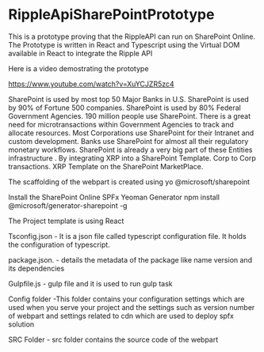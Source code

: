 # RippleApiSharePointPrototype

This is a prototype proving that the RippleAPI can run on SharePoint Online.
The Prototype is written in React and Typescript using the Virtual DOM available in React to integrate the Ripple API

Here is a video demostrating the prototype

https://www.youtube.com/watch?v=XuYCJZR5zc4

SharePoint is used by most top 50  Major Banks in U.S. SharePoint is used by 90% of Fortune 500 companies. SharePoint is used by 80% Federal Government Agencies. 190 million people use SharePoint. There is a great need for microtransactions within Government Agencies to track and allocate resources. Most Corporations use SharePoint for their Intranet and custom development. Banks use SharePoint for almost all their regulatory monetary workflows.  SharePoint is already a very big part of these Entities infrastructure . By integrating XRP into a SharePoint Template. Corp to Corp transactions. XRP Template on the SharePoint MarketPlace.

The scaffolding of the webpart is created using yo @microsoft/sharepoint

Install the SharePoint Online SPFx Yeoman Generator
npm install @microsoft/generator-sharepoint -g

The Project template is using React

Tsconfig.json - It is a json file called typescript configuration file. It holds the configuration of typescript.

package.json. - details the metadata of the package like name version and its dependencies

Gulpfile.js - gulp file and it is used to run gulp task

Config folder -This folder contains your configuration settings which are used when you serve your project and the settings such as 
version number of webpart and settings related to cdn which are used to deploy spfx solution

SRC Folder - src folder contains the source code of the webpart


